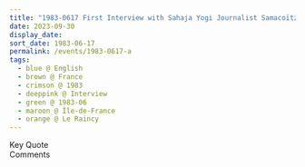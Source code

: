 ```yaml
---
title: "1983-0617 First Interview with Sahaja Yogi Journalist Samacoïtz, Āśhram, 9, Allée Du Rocher, Le Raincy (13 kms E of Paris), Île-de-France, France"
date: 2023-09-30
display_date: 
sort_date: 1983-06-17
permalink: /events/1983-0617-a
tags:
  - blue @ English
  - brown @ France
  - crimson @ 1983
  - deeppink @ Interview
  - green @ 1983-06
  - maroon @ Île-de-France
  - orange @ Le Raincy
---
```


<wave-list>
  <list-title color="green" width="75">Key Quote</list-title>
  <list-item color="BlanchedAlmond"  width="200"></list-item>
  <list-item color="Lavender"></list-item>
  <list-item color="BlanchedAlmond"></list-item>
</wave-list>

<br>

<wave-list>
  <list-title color="green" width="75">Comments</list-title>
  <list-item color="BlanchedAlmond"  width="200"></list-item>
  <list-item color="Lavender"></list-item>
  <list-item color="BlanchedAlmond"></list-item>
</wave-list>